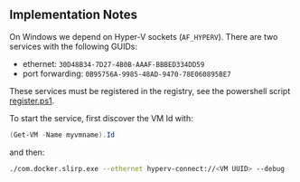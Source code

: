 Implementation Notes
--------------------

On Windows we depend on Hyper-V sockets (`AF_HYPERV`). There are two services
with the following GUIDs:

- ethernet: `30D48B34-7D27-4B0B-AAAF-BBBED334DD59`
- port forwarding: `0B95756A-9985-48AD-9470-78E060895BE7`

These services must be registered in the registry, see the powershell script
[register.ps1](https://github.com/docker/vpnkit/blob/master/src/com.docker.slirp.exe/register.ps1).

To start the service, first discover the VM Id with:

```powershell
(Get-VM -Name myvmname).Id
```

and then:
```bash
./com.docker.slirp.exe --ethernet hyperv-connect://<VM UUID> --debug
```
